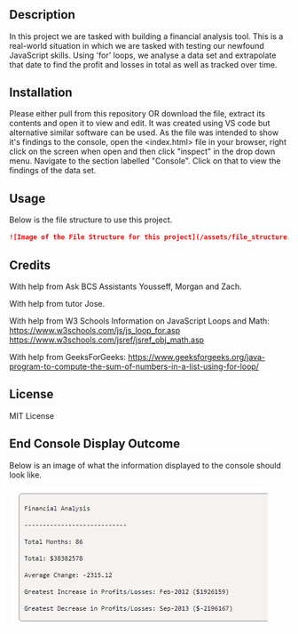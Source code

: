 # <Console-Finances>

## Description

In this project we are tasked with building a financial analysis tool. This is a real-world situation in which we are tasked with testing our newfound JavaScript skills. Using 'for' loops, we analyse a data set and extrapolate that date to find the profit and losses in total as well as tracked over time.

## Installation

Please either pull from this repository OR download the file, extract its contents and open it to view and edit. It was created using VS code but alternative similar software can be used. As the file was intended to show it's findings to the console, open the <index.html> file in your browser, right click on the screen when open and then click "inspect" in the drop down menu. Navigate to the section labelled "Console". Click on that to view the findings of the data set.

## Usage

Below is the file structure to use this project.

 ```md
![Image of the File Structure for this project](/assets/file_structure.png)
 ```


## Credits

With help from Ask BCS Assistants Yousseff, Morgan and Zach.

With help from tutor Jose.

With help from W3 Schools Information on JavaScript Loops and Math:
https://www.w3schools.com/js/js_loop_for.asp
https://www.w3schools.com/jsref/jsref_obj_math.asp

With help from GeeksForGeeks:
https://www.geeksforgeeks.org/java-program-to-compute-the-sum-of-numbers-in-a-list-using-for-loop/

## License

MIT License

## End Console Display Outcome

Below is an image of what the information displayed to the console should look like.

![What end console should look like:](/assets/image.png)